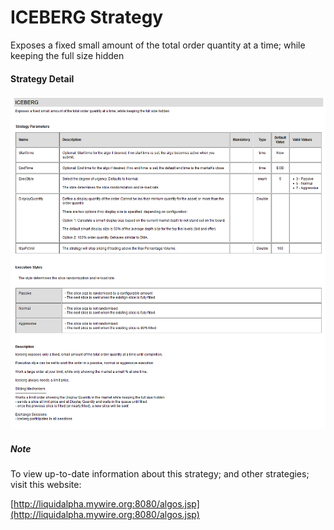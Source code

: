 # ICEBERG Strategy

Exposes a fixed small amount of the total order quantity at a time; while keeping the full size hidden 

#### Strategy Detail
![plot](images/ICEBERG-strategy.png)

##### Note
To view up-to-date information about this strategy; and other strategies; visit this website:

[http://liquidalpha.mywire.org:8080/algos.jsp](http://liquidalpha.mywire.org:8080/algos.jsp)



